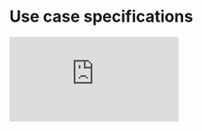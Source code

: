 # Use case specifications

![UCS](https://github.com/Laimlobering/Proyectos-LIS-2023/raw/Tercera_entrega/Assets/UseCaseSpecifications.pdf)
